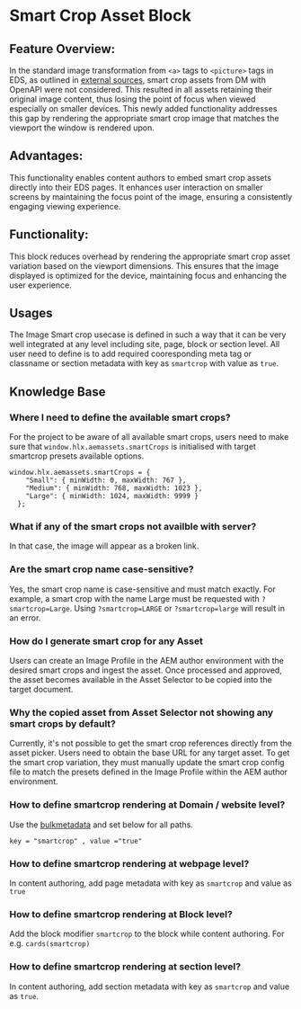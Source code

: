 # Smart Crop Asset Block

## Feature Overview: 

In the standard image transformation from `<a>` tags to `<picture>` tags in EDS, as outlined in [external sources](https://github.com/hlxsites/franklin-assets-selector/blob/ext-images/EXTERNAL_IMAGES.md), smart crop assets from DM with OpenAPI were not considered. This resulted in all assets retaining their original image content, thus losing the point of focus when viewed especially on smaller devices. This newly added functionality addresses this gap by rendering the appropriate smart crop image that matches the viewport the window is rendered upon.

## Advantages: 

This functionality enables content authors to embed smart crop assets directly into their EDS pages. It enhances user interaction on smaller screens by maintaining the focus point of the image, ensuring a consistently engaging viewing experience.

## Functionality: 

This block reduces overhead by rendering the appropriate smart crop asset variation based on the viewport dimensions. This ensures that the image displayed is optimized for the device, maintaining focus and enhancing the user experience.

## Usages

The Image Smart crop usecase is defined in such a way that it can be very well integrated at any level including site, page, block or section level. All user need to define is to add required cooresponding meta tag or classname or section metadata with key as `smartcrop` with value as `true`.

## Knowledge Base

### Where I need to define the available smart crops?

For the project to be aware of all available smart crops, users need to make sure that `window.hlx.aemassets.smartCrops` is initialised with target smartcrop presets available options. 
```
window.hlx.aemassets.smartCrops = {
    "Small": { minWidth: 0, maxWidth: 767 },
    "Medium": { minWidth: 768, maxWidth: 1023 },
    "Large": { minWidth: 1024, maxWidth: 9999 }
  };
```

### What if any of the smart crops not availble with server?

In that case, the image will appear as a broken link.

### Are the smart crop name case-sensitive?

Yes, the smart crop name is case-sensitive and must match exactly. For example, a smart crop with the name Large must be requested with `?smartcrop=Large`. Using `?smartcrop=LARGE` or `?smartcrop=large` will result in an error.

### How do I generate smart crop for any Asset

Users can create an Image Profile in the AEM author environment with the desired smart crops and ingest the asset. Once processed and approved, the asset becomes available in the Asset Selector to be copied into the target document.

### Why the copied asset from Asset Selector not showing any smart crops by default?

Currently, it's not possible to get the smart crop references directly from the asset picker. Users need to obtain the base URL for any target asset. To get the smart crop variation, they must manually update the smart crop config file to match the presets defined in the Image Profile within the AEM author environment.

### How to define smartcrop rendering at Domain / website level?

Use the [bulkmetadata](https://www.aem.live/docs/bulk-metadata) and set below for all paths.
```
key = "smartcrop" , value ="true"
```

### How to define smartcrop rendering at webpage level?

In content authoring, add page metadata with key as `smartcrop` and value as `true`

### How to define smartcrop rendering at Block level?

Add the block modifier `smartcrop` to the block while content authoring. For e.g. `cards(smartcrop)`

### How to define smartcrop rendering at section level?

In content authoring, add section metadata with key as `smartcrop` and value as `true`.